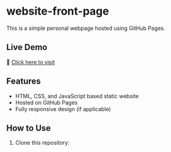 # website-front-page

This is a simple personal webpage hosted using GitHub Pages.

## Live Demo
🔗 [Click here to visit](https://yourusername.github.io/repositoryname/)

## Features
- HTML, CSS, and JavaScript based static website
- Hosted on GitHub Pages
- Fully responsive design (if applicable)

## How to Use
1. Clone this repository:
